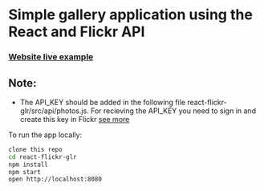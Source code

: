 # Simple gallery application using the React and Flickr API

### [Website live example](https://react-flickr-glr.herokuapp.com/)

## Note:
* The API_KEY should be added in the following file react-flickr-glr/src/api/photos.js.
  For recieving the API_KEY you need to sign in and create this key in Flickr [see more](https://www.flickr.com/services/apps/create/)

To run the app locally:

```bash
clone this repo
cd react-flickr-glr
npm install
npm start
open http://localhost:8080
```
